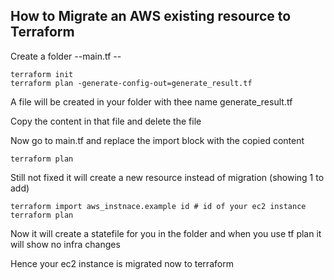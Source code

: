 ## How to Migrate an AWS existing resource to Terraform

Create a folder --main.tf -- 

```
terraform init
terraform plan -generate-config-out=generate_result.tf

````

A file will be created in your folder with thee name generate_result.tf

Copy the content in that file and delete the file

Now go to main.tf and replace the import block with the copied content

```
terraform plan
````

Still not fixed it will create a new resource instead of migration (showing 1 to add)

```
terraform import aws_instnace.example id # id of your ec2 instance
terraform plan
```

Now it will create a statefile for you in the folder and when you use tf plan it will show no infra changes

Hence your ec2 instance is migrated now to terraform
